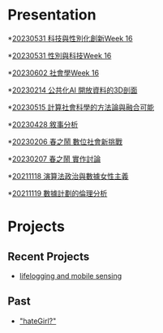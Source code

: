 # Presentation
*[20230531 科技與性別化創新Week 16](https://docs.google.com/presentation/d/e/2PACX-1vRyyu2i2HaFVY9MxNBPAUkMX9svuqxXUxkgWqyRQkcG133-QPDxISW7mSaIteuJiSqegDshzgK9TZOx/pub?start=false&loop=false&delayms=3000)

*[20230531 性別與科技Week 16]()

*[20230602 社會學Week 16]()

*[20230214 公共化AI 開放資料的3D剖面]()

*[20230515 計算社會科學的方法論與融合可能]()

*[20230428 敘事分析]()

*[20230206 春之鬧 數位社會新挑戰]()

*[20230207 春之鬧 實作討論]()


*[20211118 演算法政治與數據女性主義]()

*[20211119 數據計劃的倫理分析]()


# Projects

## Recent Projects
* [lifelogging and mobile sensing]()

## Past
* ["hateGirl?"]()

